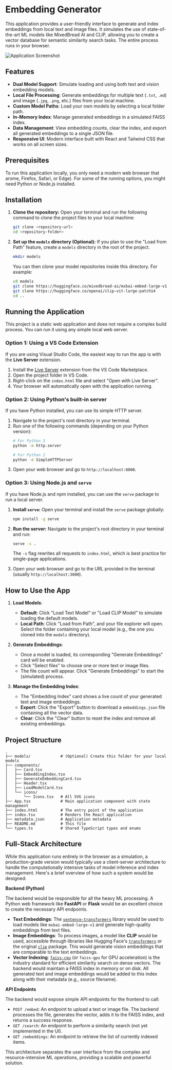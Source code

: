 # Embedding Generator

This application provides a user-friendly interface to generate and index embeddings from local text and image files. It simulates the use of state-of-the-art ML models like MixedBread AI and CLIP, allowing you to create a vector database for semantic similarity search tasks. The entire process runs in your browser.

![Application Screenshot](https://storage.googleapis.com/aistudio-hosting/workspace-storage/e6a57088-72e9-4e4b-bb1b-640101d23a41/screenshot.png)

## Features

- **Dual Model Support**: Simulate loading and using both text and vision embedding models.
- **Local File Processing**: Generate embeddings for multiple text (`.txt`, `.md`) and image (`.jpg`, `.png`, etc.) files from your local machine.
- **Custom Model Paths**: Load your own models by selecting a local folder path.
- **In-Memory Index**: Manage generated embeddings in a simulated FAISS index.
- **Data Management**: View embedding counts, clear the index, and export all generated embeddings to a single JSON file.
- **Responsive UI**: Modern interface built with React and Tailwind CSS that works on all screen sizes.

## Prerequisites

To run this application locally, you only need a modern web browser that arome, Firefox, Safari, or Edge). For some of the running options, you might need Python or Node.js installed.

## Installation

1.  **Clone the repository:**
    Open your terminal and run the following command to clone the project files to your local machine:
    ```bash
    git clone <repository-url>
    cd <repository-folder>
    ```

2.  **Set up the `models` directory (Optional):**
    If you plan to use the "Load from Path" feature, create a `models` directory in the root of the project.
    ```bash
    mkdir models
    ```
    You can then clone your model repositories inside this directory. For example:
    ```bash
    cd models
    git clone https://huggingface.co/mixedbread-ai/mxbai-embed-large-v1
    git clone https://huggingface.co/openai/clip-vit-large-patch14
    cd ..
    ```

## Running the Application

This project is a static web application and does not require a complex build process. You can run it using any simple local web server.

### Option 1: Using a VS Code Extension

If you are using Visual Studio Code, the easiest way to run the app is with the **Live Server** extension.
1.  Install the [Live Server](https://marketplace.visualstudio.com/items?itemName=ritwickdey.LiveServer) extension from the VS Code Marketplace.
2.  Open the project folder in VS Code.
3.  Right-click on the `index.html` file and select "Open with Live Server".
4.  Your browser will automatically open with the application running.

### Option 2: Using Python's built-in server

If you have Python installed, you can use its simple HTTP server.
1.  Navigate to the project's root directory in your terminal.
2.  Run one of the following commands (depending on your Python version):
    ```bash
    # For Python 3
    python -m http.server

    # For Python 2
    python -m SimpleHTTPServer
    ```
3.  Open your web browser and go to `http://localhost:8000`.

### Option 3: Using Node.js and `serve`

If you have Node.js and npm installed, you can use the `serve` package to run a local server.

1.  **Install `serve`:**
    Open your terminal and install the `serve` package globally:
    ```bash
    npm install -g serve
    ```
2.  **Run the server:**
    Navigate to the project's root directory in your terminal and run:
    ```bash
    serve -s .
    ```
    The `-s` flag rewrites all requests to `index.html`, which is best practice for single-page applications.

3.  Open your web browser and go to the URL provided in the terminal (usually `http://localhost:3000`).

## How to Use the App

1.  **Load Models**:
    -   **Default**: Click "Load Text Model" or "Load CLIP Model" to simulate loading the default models.
    -   **Local Path**: Click "Load from Path", and your file explorer will open. Select the folder containing your local model (e.g., the one you cloned into the `models` directory).

2.  **Generate Embeddings**:
    -   Once a model is loaded, its corresponding "Generate Embeddings" card will be enabled.
    -   Click "Select files" to choose one or more text or image files.
    -   The file count will appear. Click "Generate Embeddings" to start the (simulated) process.

3.  **Manage the Embedding Index**:
    -   The "Embedding Index" card shows a live count of your generated text and image embeddings.
    -   **Export**: Click the "Export" button to download a `embeddings.json` file containing all the vector data.
    -   **Clear**: Click the "Clear" button to reset the index and remove all existing embeddings.

## Project Structure

```
.
├── models/             # (Optional) Create this folder for your local models
├── components/
│   ├── Card.tsx
│   ├── EmbeddingIndex.tsx
│   ├── GenerateEmbeddingCard.tsx
│   ├── Header.tsx
│   ├── LoadModelCard.tsx
│   └── icons/
│       └── Icons.tsx   # All SVG icons
├── App.tsx             # Main application component with state management
├── index.html          # The entry point of the application
├── index.tsx           # Renders the React application
├── metadata.json       # Application metadata
├── README.md           # This file
└── types.ts            # Shared TypeScript types and enums
```

## Full-Stack Architecture

While this application runs entirely in the browser as a simulation, a production-grade version would typically use a client-server architecture to handle the computationally intensive tasks of model inference and index management. Here's a brief overview of how such a system would be designed:

**Backend (Python)**

The backend would be responsible for all the heavy ML processing. A Python web framework like **FastAPI** or **Flask** would be an excellent choice to create the necessary API endpoints.

*   **Text Embeddings**: The [`sentence-transformers`](https://github.com/UKPLab/sentence-transformers) library would be used to load models like `mxbai-embed-large-v1` and generate high-quality embeddings from text files.
*   **Image Embeddings**: To process images, a model like **CLIP** would be used, accessible through libraries like Hugging Face's [`transformers`](https://huggingface.co/docs/transformers/index) or the original [`clip`](https://github.com/openai/CLIP) package. This would generate vision embeddings that are comparable to the text embeddings.
*   **Vector Indexing**: [`faiss-cpu`](https://github.com/facebookresearch/faiss) (or `faiss-gpu` for GPU acceleration) is the industry standard for efficient similarity search on dense vectors. The backend would maintain a FAISS index in memory or on disk. All generated text and image embeddings would be added to this index along with their metadata (e.g., source filename).

**API Endpoints**

The backend would expose simple API endpoints for the frontend to call:
- `POST /embed`: An endpoint to upload a text or image file. The backend processes the file, generates the vector, adds it to the FAISS index, and returns a success response.
- `GET /search`: An endpoint to perform a similarity search (not yet implemented in the UI).
- `GET /embeddings`: An endpoint to retrieve the list of currently indexed items.

This architecture separates the user interface from the complex and resource-intensive ML operations, providing a scalable and powerful solution.
